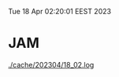 Tue 18 Apr 02:20:01 EEST 2023
# JAM
<a href='./cache/202304/18_02.log'>./cache/202304/18_02.log</a>
